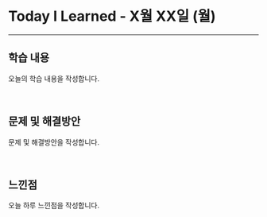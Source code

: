# Today I Learned - X월 XX일 (월)
___

## 학습 내용
오늘의 학습 내용을 작성합니다.

<br>

## 문제 및 해결방안
문제 및 해결방안을 작성합니다.


<br>

## 느낀점
오늘 하루 느낀점을 작성합니다.
